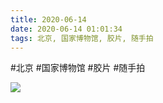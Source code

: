 ```yaml
---
title: 2020-06-14
date: 2020-06-14 01:01:34
tags: 北京, 国家博物馆, 胶片, 随手拍
---
```




#北京 #国家博物馆 #胶片 #随手拍

![](/assets/images/2020/06/666defddbd41dc0ef5814fa0731e6a6f.jpg)
